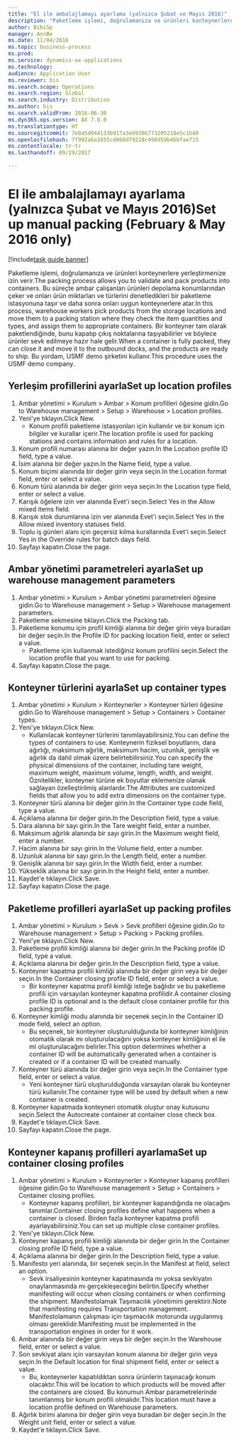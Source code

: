 ```yaml
--- 
title: "El ile ambalajlamayı ayarlama (yalnızca Şubat ve Mayıs 2016)"
description: "Paketleme işlemi, doğrulamanıza ve ürünleri konteynerlere yerleştirmenize izin verir."
author: BibiSp
manager: AnnBe
ms.date: 11/04/2016
ms.topic: business-process
ms.prod: 
ms.service: dynamics-ax-applications
ms.technology: 
audience: Application User
ms.reviewer: bis
ms.search.scope: Operations
ms.search.region: Global
ms.search.industry: Distribution
ms.author: bis
ms.search.validFrom: 2016-06-30
ms.dyn365.ops.version: AX 7.0.0
ms.translationtype: HT
ms.sourcegitcommit: 7e0a5d044133b917a3eb9386773205218e5c1b40
ms.openlocfilehash: 7f992a6a1655cd868d79228c490d59b46bfae715
ms.contentlocale: tr-tr
ms.lasthandoff: 09/29/2017

---
```

# <a name="set-up-manual-packing-february--may-2016-only"></a><span data-ttu-id="f7d2e-103">El ile ambalajlamayı ayarlama (yalnızca Şubat ve Mayıs 2016)</span><span class="sxs-lookup"><span data-stu-id="f7d2e-103">Set up manual packing (February & May 2016 only)</span></span>

[!include[task guide banner](../../includes/task-guide-banner.md)]

<span data-ttu-id="f7d2e-104">Paketleme işlemi, doğrulamanıza ve ürünleri konteynerlere yerleştirmenize izin verir.</span><span class="sxs-lookup"><span data-stu-id="f7d2e-104">The packing process allows you to validate and pack products into containers.</span></span> <span data-ttu-id="f7d2e-105">Bu süreçte ambar çalışanları ürünleri depolama konumlarından çeker ve onları ürün miktarları ve türlerini denetledikleri bir paketleme istasyonuna taşır ve daha sonra onları uygun konteynerlere atar.</span><span class="sxs-lookup"><span data-stu-id="f7d2e-105">In this process, warehouse workers pick products from the storage locations and move them to a packing station where they check the item quantities and types, and assign them to appropriate containers.</span></span> <span data-ttu-id="f7d2e-106">Bir konteyner tam olarak paketlendiğinde, bunu kapatıp çıkış noktalarına taşıyabilirler ve böylece ürünler sevk edilmeye hazır hale gelir.</span><span class="sxs-lookup"><span data-stu-id="f7d2e-106">When a container is fully packed, they can close it and move it to the outbound docks, and the products are ready to ship.</span></span> <span data-ttu-id="f7d2e-107">Bu yordam, USMF demo şirketini kullanır.</span><span class="sxs-lookup"><span data-stu-id="f7d2e-107">This procedure uses the USMF demo company.</span></span>


## <a name="set-up-location-profiles"></a><span data-ttu-id="f7d2e-108">Yerleşim profillerini ayarla</span><span class="sxs-lookup"><span data-stu-id="f7d2e-108">Set up location profiles</span></span>
1. <span data-ttu-id="f7d2e-109">Ambar yönetimi > Kurulum > Ambar > Konum profilleri öğesine gidin.</span><span class="sxs-lookup"><span data-stu-id="f7d2e-109">Go to Warehouse management > Setup > Warehouse > Location profiles.</span></span>
2. <span data-ttu-id="f7d2e-110">Yeni'ye tıklayın.</span><span class="sxs-lookup"><span data-stu-id="f7d2e-110">Click New.</span></span>
    * <span data-ttu-id="f7d2e-111">Konum profili paketleme istasyonları için kullanılır ve bir konum için bilgiler ve kurallar içerir.</span><span class="sxs-lookup"><span data-stu-id="f7d2e-111">The location profile is used for packing stations and contains information and rules for a location.</span></span>  
3. <span data-ttu-id="f7d2e-112">Konum profili numarası alanına bir değer yazın.</span><span class="sxs-lookup"><span data-stu-id="f7d2e-112">In the Location profile ID field, type a value.</span></span>
4. <span data-ttu-id="f7d2e-113">İsim alanına bir değer yazın.</span><span class="sxs-lookup"><span data-stu-id="f7d2e-113">In the Name field, type a value.</span></span>
5. <span data-ttu-id="f7d2e-114">Konum biçimi alanında bir değer girin veya seçin.</span><span class="sxs-lookup"><span data-stu-id="f7d2e-114">In the Location format field, enter or select a value.</span></span>
6. <span data-ttu-id="f7d2e-115">Konum türü alanında bir değer girin veya seçin.</span><span class="sxs-lookup"><span data-stu-id="f7d2e-115">In the Location type field, enter or select a value.</span></span>
7. <span data-ttu-id="f7d2e-116">Karışık öğelere izin ver alanında Evet'i seçin.</span><span class="sxs-lookup"><span data-stu-id="f7d2e-116">Select Yes in the Allow mixed items field.</span></span>
8. <span data-ttu-id="f7d2e-117">Karışık stok durumlarına izin ver alanında Evet'i seçin.</span><span class="sxs-lookup"><span data-stu-id="f7d2e-117">Select Yes in the Allow mixed  inventory statuses field.</span></span>
9. <span data-ttu-id="f7d2e-118">Toplu iş günleri alanı için geçersiz kılma kurallarında Evet'i seçin.</span><span class="sxs-lookup"><span data-stu-id="f7d2e-118">Select Yes in the Override rules for batch days field.</span></span>
10. <span data-ttu-id="f7d2e-119">Sayfayı kapatın.</span><span class="sxs-lookup"><span data-stu-id="f7d2e-119">Close the page.</span></span>

## <a name="set-up-warehouse-management-parameters"></a><span data-ttu-id="f7d2e-120">Ambar yönetimi parametreleri ayarla</span><span class="sxs-lookup"><span data-stu-id="f7d2e-120">Set up warehouse management parameters</span></span> 
1. <span data-ttu-id="f7d2e-121">Ambar yönetimi > Kurulum > Ambar yönetimi parametreleri öğesine gidin.</span><span class="sxs-lookup"><span data-stu-id="f7d2e-121">Go to Warehouse management > Setup > Warehouse management parameters.</span></span>
2. <span data-ttu-id="f7d2e-122">Paketleme sekmesine tıklayın.</span><span class="sxs-lookup"><span data-stu-id="f7d2e-122">Click the Packing tab.</span></span>
3. <span data-ttu-id="f7d2e-123">Paketleme konumu için profil kimliği alanına bir değer girin veya buradan bir değer seçin.</span><span class="sxs-lookup"><span data-stu-id="f7d2e-123">In the Profile ID for packing location field, enter or select a value.</span></span>
    * <span data-ttu-id="f7d2e-124">Paketleme için kullanmak istediğiniz konum profilini seçin.</span><span class="sxs-lookup"><span data-stu-id="f7d2e-124">Select the location profile that you want to use for packing.</span></span>  
4. <span data-ttu-id="f7d2e-125">Sayfayı kapatın.</span><span class="sxs-lookup"><span data-stu-id="f7d2e-125">Close the page.</span></span>

## <a name="set-up-container-types"></a><span data-ttu-id="f7d2e-126">Konteyner türlerini ayarla</span><span class="sxs-lookup"><span data-stu-id="f7d2e-126">Set up container types</span></span>
1. <span data-ttu-id="f7d2e-127">Ambar yönetimi > Kurulum > Konteynerler > Konteyner türleri öğesine gidin.</span><span class="sxs-lookup"><span data-stu-id="f7d2e-127">Go to Warehouse management > Setup > Containers > Container types.</span></span>
2. <span data-ttu-id="f7d2e-128">Yeni'ye tıklayın.</span><span class="sxs-lookup"><span data-stu-id="f7d2e-128">Click New.</span></span>
    * <span data-ttu-id="f7d2e-129">Kullanılacak konteyner türlerini tanımlayabilirsiniz.</span><span class="sxs-lookup"><span data-stu-id="f7d2e-129">You can define the types of containers to use.</span></span> <span data-ttu-id="f7d2e-130">Konteynerin fiziksel boyutlarını, dara ağırlığı, maksimum ağırlık, maksimum hacim, uzunluk, genişlik ve ağırlık da dahil olmak üzere belirtebilirsiniz.</span><span class="sxs-lookup"><span data-stu-id="f7d2e-130">You can specify the physical dimensions of the container, including tare weight, maximum weight, maximum volume, length, width, and weight.</span></span>  <span data-ttu-id="f7d2e-131">Öznitelikler, konteyner türüne ek boyutlar eklemenize olanak sağlayan özelleştirilmiş alanlardır.</span><span class="sxs-lookup"><span data-stu-id="f7d2e-131">The Attributes are customized fields that allow you to add extra dimensions on the container type.</span></span>     
3. <span data-ttu-id="f7d2e-132">Konteyner türü alanına bir değer girin.</span><span class="sxs-lookup"><span data-stu-id="f7d2e-132">In the Container type code field, type a value.</span></span>
4. <span data-ttu-id="f7d2e-133">Açıklama alanına bir değer girin.</span><span class="sxs-lookup"><span data-stu-id="f7d2e-133">In the Description field, type a value.</span></span>
5. <span data-ttu-id="f7d2e-134">Dara alanına bir sayı girin.</span><span class="sxs-lookup"><span data-stu-id="f7d2e-134">In the Tare weight field, enter a number.</span></span>
6. <span data-ttu-id="f7d2e-135">Maksimum ağırlık alanında bir sayı girin.</span><span class="sxs-lookup"><span data-stu-id="f7d2e-135">In the Maximum weight field, enter a number.</span></span>
7. <span data-ttu-id="f7d2e-136">Hacim alanına bir sayı girin.</span><span class="sxs-lookup"><span data-stu-id="f7d2e-136">In the Volume field, enter a number.</span></span>
8. <span data-ttu-id="f7d2e-137">Uzunluk alanına bir sayı girin.</span><span class="sxs-lookup"><span data-stu-id="f7d2e-137">In the Length field, enter a number.</span></span>
9. <span data-ttu-id="f7d2e-138">Genişlik alanına bir sayı girin.</span><span class="sxs-lookup"><span data-stu-id="f7d2e-138">In the Width field, enter a number.</span></span>
10. <span data-ttu-id="f7d2e-139">Yükseklik alanına bir sayı girin.</span><span class="sxs-lookup"><span data-stu-id="f7d2e-139">In the Height field, enter a number.</span></span>
11. <span data-ttu-id="f7d2e-140">Kaydet'e tıklayın.</span><span class="sxs-lookup"><span data-stu-id="f7d2e-140">Click Save.</span></span>
12. <span data-ttu-id="f7d2e-141">Sayfayı kapatın.</span><span class="sxs-lookup"><span data-stu-id="f7d2e-141">Close the page.</span></span>

## <a name="set-up-packing-profiles"></a><span data-ttu-id="f7d2e-142">Paketleme profilleri ayarla</span><span class="sxs-lookup"><span data-stu-id="f7d2e-142">Set up packing profiles</span></span>
1. <span data-ttu-id="f7d2e-143">Ambar yönetimi > Kurulum > Sevk > Sevk profilleri öğesine gidin.</span><span class="sxs-lookup"><span data-stu-id="f7d2e-143">Go to Warehouse management > Setup > Packing > Packing profiles.</span></span>
2. <span data-ttu-id="f7d2e-144">Yeni'ye tıklayın.</span><span class="sxs-lookup"><span data-stu-id="f7d2e-144">Click New.</span></span>
3. <span data-ttu-id="f7d2e-145">Paketleme profili kimliği alanına bir değer girin.</span><span class="sxs-lookup"><span data-stu-id="f7d2e-145">In the Packing profile ID field, type a value.</span></span>
4. <span data-ttu-id="f7d2e-146">Açıklama alanına bir değer girin.</span><span class="sxs-lookup"><span data-stu-id="f7d2e-146">In the Description field, type a value.</span></span>
5. <span data-ttu-id="f7d2e-147">Konteyner kapatma profili kimliği alanında bir değer girin veya bir değer seçin.</span><span class="sxs-lookup"><span data-stu-id="f7d2e-147">In the Container closing profile ID field, enter or select a value.</span></span>
    * <span data-ttu-id="f7d2e-148">Bir konteyner kapatma profil kimliği isteğe bağlıdır ve bu paketleme profili için varsayılan konteyner kapatma profilidir.</span><span class="sxs-lookup"><span data-stu-id="f7d2e-148">A container closing profile ID is optional and is the default close container profile for this packing profile.</span></span>  
6. <span data-ttu-id="f7d2e-149">Konteyner kimliği modu alanında bir seçenek seçin.</span><span class="sxs-lookup"><span data-stu-id="f7d2e-149">In the Container ID mode field, select an option.</span></span>
    * <span data-ttu-id="f7d2e-150">Bu seçenek, bir konteyner oluşturulduğunda bir konteyner kimliğinin otomatik olarak mı oluşturulacağını yoksa konteyner kimliğinin el ile mi oluşturulacağını belirler.</span><span class="sxs-lookup"><span data-stu-id="f7d2e-150">This option determines whether a container ID will be automatically generated when a container is created or if a container ID will be created manually.</span></span>  
7. <span data-ttu-id="f7d2e-151">Konteyner türü alanında bir değer girin veya seçin.</span><span class="sxs-lookup"><span data-stu-id="f7d2e-151">In the Container type field, enter or select a value.</span></span>
    * <span data-ttu-id="f7d2e-152">Yeni konteyner türü oluşturulduğunda varsayılan olarak bu konteyner türü kullanılır.</span><span class="sxs-lookup"><span data-stu-id="f7d2e-152">The container type will be used by default when a new container is created.</span></span>  
8. <span data-ttu-id="f7d2e-153">Konteyner kapatmada konteyneri otomatik oluştur onay kutusunu seçin.</span><span class="sxs-lookup"><span data-stu-id="f7d2e-153">Select the Autocreate container at container close check box.</span></span>
9. <span data-ttu-id="f7d2e-154">Kaydet'e tıklayın.</span><span class="sxs-lookup"><span data-stu-id="f7d2e-154">Click Save.</span></span>
10. <span data-ttu-id="f7d2e-155">Sayfayı kapatın.</span><span class="sxs-lookup"><span data-stu-id="f7d2e-155">Close the page.</span></span>

## <a name="set-up-container-closing-profiles"></a><span data-ttu-id="f7d2e-156">Konteyner kapanış profilleri ayarlama</span><span class="sxs-lookup"><span data-stu-id="f7d2e-156">Set up container closing profiles</span></span>
1. <span data-ttu-id="f7d2e-157">Ambar yönetimi > Kurulum > Konteynerler > Konteyner kapanış profilleri öğesine gidin.</span><span class="sxs-lookup"><span data-stu-id="f7d2e-157">Go to Warehouse management > Setup > Containers > Container closing profiles.</span></span>
    * <span data-ttu-id="f7d2e-158">Konteyner kapanış profilleri, bir konteyner kapandığında ne olacağını tanımlar.</span><span class="sxs-lookup"><span data-stu-id="f7d2e-158">Container closing profiles define what happens when a container is closed.</span></span> <span data-ttu-id="f7d2e-159">Birden fazla konteyner kapatma profili ayarlayabilirsiniz.</span><span class="sxs-lookup"><span data-stu-id="f7d2e-159">You can set up multiple close container profiles.</span></span>       
2. <span data-ttu-id="f7d2e-160">Yeni'ye tıklayın.</span><span class="sxs-lookup"><span data-stu-id="f7d2e-160">Click New.</span></span>
3. <span data-ttu-id="f7d2e-161">Konteyner kapanış profili kimliği alanında bir değer girin.</span><span class="sxs-lookup"><span data-stu-id="f7d2e-161">In the Container closing profile ID field, type a value.</span></span>
4. <span data-ttu-id="f7d2e-162">Açıklama alanına bir değer girin.</span><span class="sxs-lookup"><span data-stu-id="f7d2e-162">In the Description field, type a value.</span></span>
5. <span data-ttu-id="f7d2e-163">Manifesto yeri alanında, bir seçenek seçin.</span><span class="sxs-lookup"><span data-stu-id="f7d2e-163">In the Manifest at field, select an option.</span></span>
    * <span data-ttu-id="f7d2e-164">Sevk irsaliyesinin konteyner kapatmasında mı yoksa sevkiyatın onaylanmasında mı gerçekleşeceğini belirtin.</span><span class="sxs-lookup"><span data-stu-id="f7d2e-164">Specify whether manifesting will occur when closing containers or when confirming the shipment.</span></span> <span data-ttu-id="f7d2e-165">Manifestolamak Taşımacılık yönetimini gerektirir.</span><span class="sxs-lookup"><span data-stu-id="f7d2e-165">Note that manifesting requires Transportation management.</span></span> <span data-ttu-id="f7d2e-166">Manifestolamanın çalışması için taşımacılık motorunda uygulanmış olması gereklidir.</span><span class="sxs-lookup"><span data-stu-id="f7d2e-166">Manifesting must be implemented in the transportation engines in order for it work.</span></span>  
6. <span data-ttu-id="f7d2e-167">Ambar alanında bir değer girin veya bir değer seçin.</span><span class="sxs-lookup"><span data-stu-id="f7d2e-167">In the Warehouse field, enter or select a value.</span></span>
7. <span data-ttu-id="f7d2e-168">Son sevkiyat alanı için varsayılan konum alanına bir değer girin veya seçin.</span><span class="sxs-lookup"><span data-stu-id="f7d2e-168">In the Default location for final shipment field, enter or select a value.</span></span>
    * <span data-ttu-id="f7d2e-169">Bu, konteynerler kapatıldıktan sonra ürünlerin taşınacağı konum olacaktır.</span><span class="sxs-lookup"><span data-stu-id="f7d2e-169">This will be location to which products will be moved after the containers are closed.</span></span> <span data-ttu-id="f7d2e-170">Bu konumun Ambar parametrelerinde tanımlanmış bir konum profili olmalıdır.</span><span class="sxs-lookup"><span data-stu-id="f7d2e-170">This location must have a location profile defined on Warehouse parameters.</span></span>  
8. <span data-ttu-id="f7d2e-171">Ağırlık birimi alanına bir değer girin veya buradan bir değer seçin.</span><span class="sxs-lookup"><span data-stu-id="f7d2e-171">In the Weight unit field, enter or select a value.</span></span>
9. <span data-ttu-id="f7d2e-172">Kaydet'e tıklayın.</span><span class="sxs-lookup"><span data-stu-id="f7d2e-172">Click Save.</span></span>


